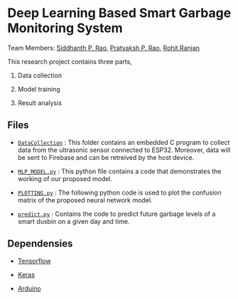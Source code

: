 # Deep Learning Based Smart Garbage Monitoring System
Team Members: [Siddhanth P. Rao](https://github.com/siddhanthpranavrao), [Pratyaksh P. Rao](https://github.com/pratyaksh10), [Rohit Ranjan](https://github.com/rohit0709)

This research project contains three parts,

1. Data collection 

2. Model training 

3. Result analysis 

## Files 

- [`DataCollection`](DataCollection) : This folder contains an embedded C program to collect data from the ultrasonic sensor connected to ESP32. Moreover, data will be sent to Firebase and can be retreived by the host device.

- [`MLP_MODEL.py`](MLP_MODEL.py) : This python file contains a code that demonstrates the working of our proposed model. 

- [`PLOTTING.py`](PLOTTING.py) : The following python code is used to plot the confusion matrix of the proposed neural network model.

- [`predict.py`](predict.py) : Contains the code to predict future garbage levels of a smart dusbin on a given day and time.


## Dependensies

- [Tensorflow](http://tensorflow.org)

- [Keras](http://keras.io)

- [Arduino](https://www.arduino.cc)

